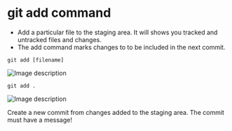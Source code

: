 # git add command #

* Add a particular file to the staging area. It will shows you tracked and untracked files and changes.
* The add command marks changes to to be included in the next commit.

```
git add [filename]
```
![Image description](https://dev-to-uploads.s3.amazonaws.com/uploads/articles/ir4hi4xhdj9m08zoyarf.png)
```
git add .

```

![Image description](https://dev-to-uploads.s3.amazonaws.com/uploads/articles/jbf036ge2t1aj1ya4btj.png)

Create a new commit from changes added to the staging area.
The commit must have a message!

```
